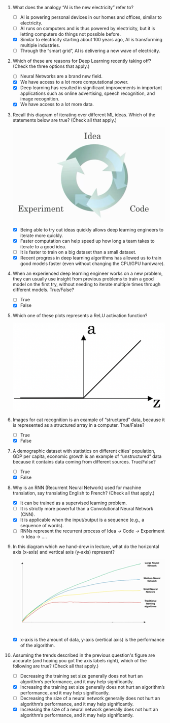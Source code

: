 1. What does the analogy “AI is the new electricity” refer to?
    - [ ] AI is powering personal devices in our homes and offices, similar to electricity.
    - [ ]  AI runs on computers and is thus powered by electricity, but it is letting computers do things not possible before.
    - [x] Similar to electricity starting about 100 years ago, AI is transforming multiple industries.
    - [ ] Through the “smart grid”, AI is delivering a new wave of electricity.

2. Which of these are reasons for Deep Learning recently taking off? (Check the three options that apply.)
    - [ ] Neural Networks are a brand new field.
    - [x] We have access to a lot more computational power.
    - [x] Deep learning has resulted in significant improvements in important applications such as online advertising, speech recognition, and image recognition.
    - [x] We have access to a lot more data.
3. Recall this diagram of iterating over different ML ideas. Which of the statements below are true? (Check all that apply.)
   
    ![](images/quiz1-1.png)

    - [x] Being able to try out ideas quickly allows deep learning engineers to iterate more quickly.
   - [x] Faster computation can help speed up how long a team takes to iterate to a good idea.
   - [ ] It is faster to train on a big dataset than a small dataset.
   - [x] Recent progress in deep learning algorithms has allowed us to train good models faster (even without changing the CPU/GPU hardware).

4. When an experienced deep learning engineer works on a new problem, they can usually use insight from previous problems to train a good model on the first try, without needing to iterate multiple times through different models. True/False?
   - [ ] True
   - [x] False

5. Which one of these plots represents a ReLU activation function?
   
   ![](images/quiz1-2.png)

6. Images for cat recognition is an example of “structured” data, because it is represented as a structured array in a computer. True/False?
    - [ ] True
    - [x] False

7. A demographic dataset with statistics on different cities' population, GDP per capita, economic growth is an example of “unstructured” data because it contains data coming from different sources. True/False?
    - [ ] True
    - [x] False

8. Why is an RNN (Recurrent Neural Network) used for machine translation, say translating English to French? (Check all that apply.)
    - [x] It can be trained as a supervised learning problem.
    - [ ] It is strictly more powerful than a Convolutional Neural Network (CNN).
    - [x] It is applicable when the input/output is a sequence (e.g., a sequence of words).
    - [ ] RNNs represent the recurrent process of Idea -> Code -> Experiment -> Idea -> ....

9. In this diagram which we hand-drew in lecture, what do the horizontal axis (x-axis) and vertical axis (y-axis) represent?

    ![](images/quiz1-3.png)   
    
    - [x] x-axis is the amount of data, y-axis (vertical axis) is the performance of the algorithm.

10. Assuming the trends described in the previous question's figure are accurate (and hoping you got the axis labels right), which of the following are true? (Check all that apply.)
    - [ ] Decreasing the training set size generally does not hurt an algorithm’s performance, and it may help significantly.
    - [x] Increasing the training set size generally does not hurt an algorithm’s performance, and it may help significantly.
    - [ ] Decreasing the size of a neural network generally does not hurt an algorithm’s performance, and it may help significantly.
    - [x] Increasing the size of a neural network generally does not hurt an algorithm’s performance, and it may help significantly.